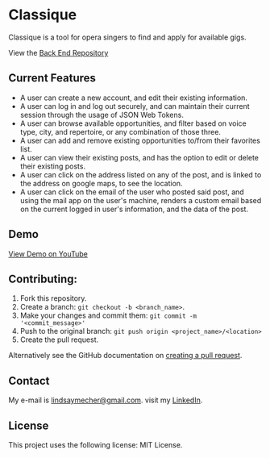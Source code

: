 # Classique

Classique is a tool for opera singers to find and apply for available gigs.

View the [Back End Repository](https://github.com/lindsayMecher/back-classical-singer-connection)

## Current Features

- A user can create a new account, and edit their existing information.
- A user can log in and log out securely, and can maintain their current session through the usage of JSON Web Tokens.
- A user can browse available opportunities, and filter based on voice type, city, and repertoire, or any combination of those three.
- A user can add and remove existing opportunities to/from their favorites list.
- A user can view their existing posts, and has the option to edit or delete their existing posts.
- A user can click on the address listed on any of the post, and is linked to the address on google maps, to see the location.
- A user can click on the email of the user who posted said post, and using the mail app on the user's machine, renders a custom email based on the current logged in user's information, and the data of the post.

## Demo

[View Demo on YouTube](https://www.youtube.com/watch?v=qx9IKksDl0w&feature=youtu.be)

## Contributing:

1. Fork this repository.
2. Create a branch: `git checkout -b <branch_name>`.
3. Make your changes and commit them: `git commit -m '<commit_message>'`
4. Push to the original branch: `git push origin <project_name>/<location>`
5. Create the pull request.

Alternatively see the GitHub documentation on [creating a pull request](https://help.github.com/en/github/collaborating-with-issues-and-pull-requests/creating-a-pull-request).

## Contact

My e-mail is lindsaymecher@gmail.com. visit my [LinkedIn](https://www.linkedin.com/in/lindsaymecher/).

## License

This project uses the following license: MIT License.

